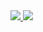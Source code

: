 <div>
  <a href="https://github.com/FelipeRotermel">
  <img src="https://github-readme-stats.vercel.app/api?username=FelipeRotermel&hide=prs,issues&show_icons=true&theme=radical" />
  <img src="https://github-readme-stats.vercel.app/api/top-langs/?username=FelipeRotermel" />
</div>
  
